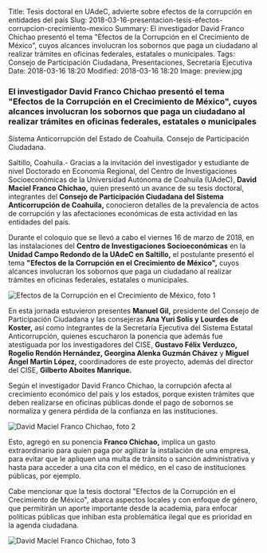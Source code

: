 Title: Tesis doctoral en UAdeC, advierte sobre efectos de la corrupción en entidades del país
Slug: 2018-03-16-presentacion-tesis-efectos-corrupcion-crecimiento-mexico
Summary: El investigador David Franco Chichao presentó el tema "Efectos de la Corrupción en el Crecimiento de México", cuyos alcances involucran los sobornos que paga un ciudadano al realizar trámites en oficinas federales, estatales o municipales.
Tags: Consejo de Participación Ciudadana, Presentaciones, Secretaría Ejecutiva
Date: 2018-03-16 18:20
Modified: 2018-03-16 18:20
Image: preview.jpg


### El investigador David Franco Chichao presentó el tema "Efectos de la Corrupción en el Crecimiento de México", cuyos alcances involucran los sobornos que paga un ciudadano al realizar trámites en oficinas federales, estatales o municipales

Sistema Anticorrupción del Estado de Coahuila. Consejo de Participación Ciudadana.

Saltillo, Coahuila.- Gracias a la invitación del investigador y
estudiante de nivel Doctorado en Economía Regional, del Centro de
Investigaciones Socioeconómicas de la Universidad Autónoma de Coahuila
(UAdeC), **David Maciel Franco Chichao,** quien presentó un avance de
su tesis doctoral, integrantes del **Consejo de Participación Ciudadana
del Sistema Anticorrupción de Coahuila,** conocieron detalles de la
prevalencia de actos de corrupción y las afectaciones económicas de
esta actividad en las entidades del país.

Durante el coloquio que se llevó a cabo el viernes 16 de marzo de 2018,
en las instalaciones del **Centro de Investigaciones Socioeconómicas**
en la **Unidad Campo Redondo de la UAdeC en Saltillo,** el postulante
presentó el tema **"Efectos de la Corrupción en el Crecimiento de
México",** cuyos alcances involucran los sobornos que paga un ciudadano
al realizar trámites en oficinas federales, estatales o municipales.

<img class="img-fluid" src="foto-01.jpg" alt="Efectos de la Corrupción en el Crecimiento de México, foto 1">

En esta jornada estuvieron presentes **Manuel Gil,** presidente del
Consejo de Participación Ciudadana y las consejeras **Ana Yuri Solís y
Lourdes de Koster,** así como integrantes de la Secretaría Ejecutiva
del Sistema Estatal Anticorrupción, quienes escucharon la ponencia que
además fue atestiguada por los investigadores del CISE, **Gustavo Félix
Verduzco, Rogelio Rendón Hernández, Georgina Alenka Guzmán Chávez** y
**Miguel Ángel Martín López,** coordinadores de este proyecto, además
del director del CISE, **Gilberto Aboites Manrique.**

Según el investigador David Franco Chichao, la corrupción afecta al
crecimiento económico del país y los estados, porque existen trámites
que deben realizarse en oficinas públicas donde el pago de sobornos se
normaliza y genera pérdida de la confianza en las instituciones.

<img class="img-fluid" src="foto-02.jpg" alt="David Maciel Franco Chichao, foto 2">

Esto, agregó en su ponencia **Franco Chichao,** implica un gasto
extraordinario para quien paga por agilizar la instalación de una
empresa, para evitar que le apliquen una multa de tránsito o sanción
administrativa y hasta para acceder a una cita con el médico, en el
caso de instituciones públicas, por ejemplo.

Cabe mencionar que la tesis doctoral "Efectos de la Corrupción en el
Crecimiento de México", abarca aspectos locales y con enfoque de
género, que permitirán un aporte importante desde la academia, para
enfocar políticas públicas que inhiban esta problemática ilegal que es
prioridad en la agenda ciudadana.

<img class="img-fluid" src="foto-03.jpg" alt="David Maciel Franco Chichao, foto 3">
